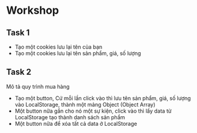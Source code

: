 
# Workshop

## Task 1

- Tạo một cookies lưu lại tên của bạn
- Tạo một cookies lưu lại tên sản phẩm, giá, số lượng

## Task 2

Mô tả quy trình mua hàng
- Tạo một button, Cứ mỗi lần click vào thì lưu tên sản phẩm, giá, số lượng vào LocalStorage, thành một mảng Object (Object Array)
- Một button nữa gắn cho nó một sự kiện, click vào thì lấy data từ LocalStorage tạo thành danh sách sản phẩm
- Một button nữa để xóa tất cả data ở LocalStorage
